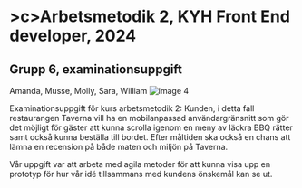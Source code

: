 # >c>Arbetsmetodik 2, KYH Front End developer, 2024</c>
## Grupp 6, examinationsuppgift 
Amanda, Musse, Molly, Sara, William
![image 4](https://github.com/user-attachments/assets/bc6efa82-af1c-40e8-884d-4ec4c8c4b418)

Examinationsuppgift för kurs arbetsmetodik 2: 
Kunden, i detta fall restaurangen Taverna vill ha en mobilanpassad användargränsnitt som gör det möjligt för gäster att kunna scrolla igenom en meny av läckra BBQ rätter samt också kunna beställa till bordet. Efter måltiden ska också en chans att lämna en recension på både maten och miljön på Taverna. 

Vår uppgift var att arbeta med agila metoder för att kunna visa upp en prototyp för hur vår idé tillsammans med kundens önskemål kan se ut. 
